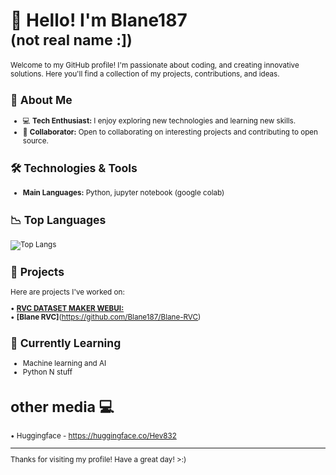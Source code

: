 # 👋 Hello! I'm Blane187 <small><br>(not real name :])

Welcome to my GitHub profile! I'm passionate about coding, and creating innovative solutions. Here you'll find a collection of my projects, contributions, and ideas.

## 🚀 About Me

- 💻 **Tech Enthusiast:** I enjoy exploring new technologies and learning new skills.
- 🤝 **Collaborator:** Open to collaborating on interesting projects and contributing to open source.

## 🛠️ Technologies & Tools

- **Main Languages:** Python, jupyter notebook (google colab)


## 📉 Top Languages
![Top Langs](https://github-readme-stats.vercel.app/api/top-langs/?username=Blane187&layout=compact&theme=dark)

## 📂 Projects

Here are projects I've worked on:

• **[RVC DATASET MAKER WEBUI:](https://github.com/Blane187/rvc-dataset-maker-webui.git)**<br> • **[Blane RVC]**(https://github.com/Blane187/Blane-RVC)

## 🌱 Currently Learning

- Machine learning and AI
- Python N stuff

# other media 💻

• Huggingface - https://huggingface.co/Hev832

---

Thanks for visiting my profile! Have a great day! >:)
